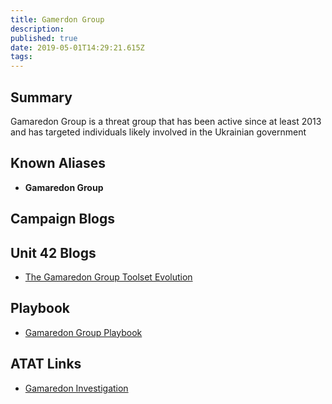 ```yaml
---
title: Gamerdon Group 
description: 
published: true
date: 2019-05-01T14:29:21.615Z
tags: 
---
```


<h2>Summary</h2>

<p>
Gamaredon Group is a threat group that has been active since at least 2013 and has targeted individuals likely involved in the Ukrainian government</p>


<h2>Known Aliases</h2>
<b>
<ul>
 
  <li>Gamaredon Group</li> 
</ul>
  </b>

<h2>Campaign Blogs</h2>
<ul>
 
  <ul>
   
    
 
 </ul>
  </ul>
<h2>Unit 42 Blogs </h2>
  
<ul>
  <li><a href='https://unit42.paloaltonetworks.com/unit-42-title-gamaredon-group-toolset-evolution/'>The Gamaredon Group Toolset Evolution
</a></li> 

  
</ul>

<h2>Playbook</h2>
<ul>

  <li><a href='https://pan-unit42.github.io/playbook_viewer/'>Gamaredon Group Playbook</a></li>

  </ul>
<h2> ATAT Links</h2>
<ul>
   <li><a href='https://atat.unit42.org/investigation/edit/14ce07a15feb4f8ebe01bbf52e22b0ee'>Gamaredon Investigation</a></li>
</ul>
